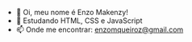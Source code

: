 - 👋 Oi, meu nome é Enzo Makenzy!
- 🌱 Estudando HTML, CSS e JavaScript
- 📫 Onde me encontrar: enzomqueiroz@gmail.com 
